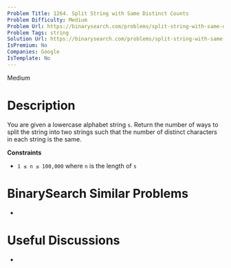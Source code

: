 ```yaml
---
Problem Title: 1264. Split String with Same Distinct Counts
Problem Difficulty: Medium
Problem Url: https://binarysearch.com/problems/split-string-with-same-distinct-counts/
Problem Tags: string
Solution Url: https://binarysearch.com/problems/split-string-with-same-distinct-counts/solutions/
IsPremium: No
Companies: Google
IsTemplate: No
---
```


<span style="color: ;">Medium</span>

# Description

You are given a lowercase alphabet string `s`. Return the number of ways to split the string into two strings such that the number of distinct characters in each string is the same.

**Constraints**
- `1 ≤ n ≤ 100,000` where `n` is the length of `s`

# BinarySearch Similar Problems

- []()

# Useful Discussions

- []()
